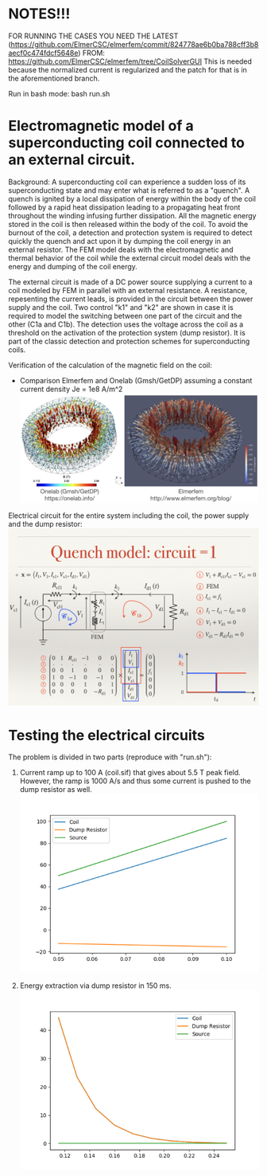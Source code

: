 # NOTES!!!

FOR RUNNING THE CASES YOU NEED THE LATEST (https://github.com/ElmerCSC/elmerfem/commit/824778ae6b0ba788cff3b8aecf0c474fdcf5648e) FROM: https://github.com/ElmerCSC/elmerfem/tree/CoilSolverGUI 
This is needed because the normalized current is regularized and the patch for that is in the aforementioned branch.

Run in bash mode: bash run.sh

# Electromagnetic model of a superconducting coil connected to an external circuit.

Background: A superconducting coil can experience a sudden loss of its superconducting state and may enter what is referred to as a "quench". A quench is ignited by a local dissipation of energy within the body of the coil followed by a rapid heat dissipation leading to a propagating heat front throughout the winding infusing further dissipation. All the magnetic energy stored in the coil is then released within the body of the coil. To avoid the burnout of the coil, a detection and protection system is required to detect quickly the quench and act upon it by dumping the coil energy in an external resistor. The FEM model deals with the electromagnetic and thermal behavior of the coil while the external circuit model deals with the energy and dumping of the coil energy.

The external circuit is made of a DC power source supplying a current to a coil modeled by FEM in parallel with an external resistance. A resistance, repesenting the current leads, is provided in the circuit between the power supply and the coil. Two control "k1" and "k2" are shown in case it is required to model the switching between one part of the circuit and the other (C1a and C1b). The detection uses the voltage across the coil as a threshold on the activation of the protection system (dump resistor). It is part of the classic detection and protection schemes for superconducting coils.

Verification of the calculation of the magnetic field on the coil:
- Comparison Elmerfem and Onelab (Gmsh/GetDP) assuming a constant current density Je = 1e8 A/m^2
![Comparison Elmerfem and Onelab (Gmsh/GetDP)](Figures/comparison.png)

Electrical circuit for the entire system including the coil, the power supply and the dump resistor:
![Electrical circuit](Figures/quench-circuit.png)

# Testing the electrical circuits

The problem is divided in two parts (reproduce with "run.sh"):

1. Current ramp up to 100 A (coil.sif) that gives about 5.5 T peak field. However, the ramp is 1000 A/s and thus some current is
   pushed to the dump resistor as well.
![Electrical circuit](Figures/ramp.png)

2. Energy extraction via dump resistor in 150 ms.
![Electrical circuit](Figures/extraction.png)
